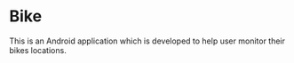 # Bike
This is an Android application which is developed to help user monitor their bikes locations.
